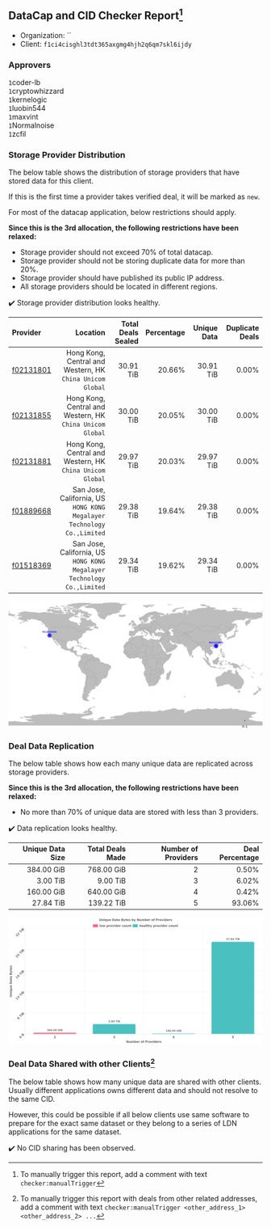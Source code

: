 ## DataCap and CID Checker Report[^1]
 - Organization: ``
 - Client: `f1ci4cisghl3tdt365axgmg4hjh2q6qm7skl6ijdy`
### Approvers
`1`coder-lb<br/>`1`cryptowhizzard<br/>`1`kernelogic<br/>`1`luobin544<br/>`1`maxvint<br/>`1`Normalnoise<br/>`1`zcfil


### Storage Provider Distribution
The below table shows the distribution of storage providers that have stored data for this client.

If this is the first time a provider takes verified deal, it will be marked as `new`.

For most of the datacap application, below restrictions should apply.

**Since this is the 3rd allocation, the following restrictions have been relaxed:**
 - Storage provider should not exceed 70% of total datacap.
 - Storage provider should not be storing duplicate data for more than 20%.
 - Storage provider should have published its public IP address.
 - All storage providers should be located in different regions.

✔️ Storage provider distribution looks healthy.

| Provider                                              |                                                                  Location | Total Deals Sealed | Percentage | Unique Data | Duplicate Deals |
| :---------------------------------------------------- | ------------------------------------------------------------------------: | -----------------: | ---------: | ----------: | --------------: |
| [f02131801](https://filfox.info/en/address/f02131801) |              Hong Kong, Central and Western, HK<br/>`China Unicom Global` |          30.91 TiB |     20.66% |   30.91 TiB |           0.00% |
| [f02131855](https://filfox.info/en/address/f02131855) |              Hong Kong, Central and Western, HK<br/>`China Unicom Global` |          30.00 TiB |     20.05% |   30.00 TiB |           0.00% |
| [f02131881](https://filfox.info/en/address/f02131881) |              Hong Kong, Central and Western, HK<br/>`China Unicom Global` |          29.97 TiB |     20.03% |   29.97 TiB |           0.00% |
| [f01889668](https://filfox.info/en/address/f01889668) | San Jose, California, US<br/>`HONG KONG Megalayer Technology Co.,Limited` |          29.38 TiB |     19.64% |   29.38 TiB |           0.00% |
| [f01518369](https://filfox.info/en/address/f01518369) | San Jose, California, US<br/>`HONG KONG Megalayer Technology Co.,Limited` |          29.34 TiB |     19.62% |   29.34 TiB |           0.00% |

<img src="https://raw.githubusercontent.com/data-preservation-programs/filplus-checker-assets/main/filecoin-project/filecoin-plus-large-datasets/issues/1066/1699636124682.png"/>

### Deal Data Replication
The below table shows how each many unique data are replicated across storage providers.


**Since this is the 3rd allocation, the following restrictions have been relaxed:**
- No more than 70% of unique data are stored with less than 3 providers.

✔️ Data replication looks healthy.

| Unique Data Size | Total Deals Made | Number of Providers | Deal Percentage |
| ---------------: | ---------------: | ------------------: | --------------: |
|       384.00 GiB |       768.00 GiB |                   2 |           0.50% |
|         3.00 TiB |         9.00 TiB |                   3 |           6.02% |
|       160.00 GiB |       640.00 GiB |                   4 |           0.42% |
|        27.84 TiB |       139.22 TiB |                   5 |          93.06% |

<img src="https://raw.githubusercontent.com/data-preservation-programs/filplus-checker-assets/main/filecoin-project/filecoin-plus-large-datasets/issues/1066/1699636125400.png"/>

### Deal Data Shared with other Clients[^3]
The below table shows how many unique data are shared with other clients.
Usually different applications owns different data and should not resolve to the same CID.

However, this could be possible if all below clients use same software to prepare for the exact same dataset or they belong to a series of LDN applications for the same dataset.

✔️ No CID sharing has been observed.

[^1]: To manually trigger this report, add a comment with text `checker:manualTrigger`

[^2]: Deals from those addresses are combined into this report as they are specified with `checker:manualTrigger`

[^3]: To manually trigger this report with deals from other related addresses, add a comment with text `checker:manualTrigger <other_address_1> <other_address_2> ...`
